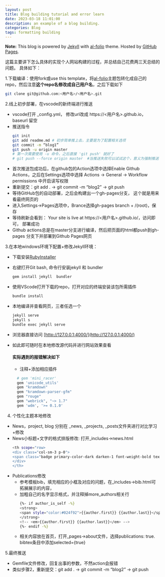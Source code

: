 ```yaml
---
layout: post
title: Blog building tutorial and error learn
date: 2023-03-18 11:01:00
description: an example of a blog building.
categories: Blog
tags: formatting building
---
```


**Note:** This blog is powered by [Jekyll](https://jekyllrb.com/) with [al-folio](https://github.com/alshedivat/al-folio/) theme. Hosted by [GitHub Pages](https://pages.github.com/).

这篇主要讲下怎么具体的实现个人网站构建的过程，并总结自己花费两三天总结的问题。
具体如下：

1.下载编译：使用fork或use this template，将[al-folio](https://github.com/alshedivat/al-folio/)主题包转化成自己的repo，然后注意**这个repo名修改成自己用户名**，之后下载如下
```bash
git clone git@github.com:<用户名>/<用户名>.git
```

2.线上初步部署，在vscode的新终端进行推送

* vscode打开 _config.yml， 修改url改成 https://<用户名>.github.io，baseurl 留空
* 推送指令
    ```bash
    git init
    git add readme.md # 初步简单推上去，主要是为了配置相关选项  
    git commit -m “blog1”  
    git push -u origin master  
    # 第一次需要使用 -u 命令，之后直接 'git push' 就好了
    # git push --force origin master  #当推送失败可以试试这个，意义为强制推送
    ```
* 首次推送包成功后，在github包的Action选项中选择Enable Github Actions，之后在Settings选项中选择 Actions -> General -> Workflow permissions 中开启读写权限
* 重新提交：git add . -> git commit -m “blog2” -> git push
* 等待GitHub包的自动部署，之后会构建出一个gh-pages分支， 这个就是用来看最终网页的
* 进入Settings->Pages选项中，Brance选择gh-pages branch + /(root)，保存
* 等待刷新会看到： Your site is live at https://<用户名>.github.io/，访问即可， 部署成功
* Github actions总是在master分支进行编译，然后把页面的html都push到gh-pages 分支下并部署到Github Pages网页

3.在本地windows环境下配置+修改Jekyll环境：
* 下载安装[RubyInstaller](https://rubyinstaller.org/)
* 右键打开Git bash, 命令行安装jekyll 和 bundler
    ```bash
    gem install jekyll  bundler
    ```
* 使用VScode打开下载的repo，打开对应的终端安装该包所需插件
    ```bash
    bundle install
    ```
* 本地编译并查看网页，三者任选一个
    ```bash
    jekyll serve 
    jekyll s
    bundle exec jekyll serve
    ```
* 浏览器直接访问 [http://127.0.0.1:4000/](http://127.0.0.1:4000/)
* 如此即可随时在本地修改源代码并进行网站效果查看

  #### 实际遇到的报错解决如下
  * 注释+添加相应插件
  ```bash
    # gem 'mini_racer'
    gem 'unicode_utils'
    gem "kramdown"
    gem "kramdown-parser-gfm"
    gem "rouge"
    gem "webrick", "~> 1.7"
    gem 'wdm', '>= 0.1.0'  
  ```


4. 个性化主题本地修改
* News，project, blog 分别在 _news, _projects,  _posts文件夹进行对比学习+修改
* News小标题+文字的格式排版修改: 打开_includes->news.html
    ```bash
    <th scope="row>
    <div class="col-sm-3 p-0">
    <span class="badge primary-color-dark darken-1 font-weight-bold text-uppercase align-middle date">{{ item.date | date: "%b %-d, %Y" }}</span>
    </div>
    </th>
    ```
* Publications修改
    * 参考模板bib，填充相应的小框及对应的问题，在_includes->bib.html可拓展展示的内容，
    * 加粗自己的名字显示格式，并注释掉more_authors相关行
        ```bash
        {%- if author_is_self -%}
        <strong>
        <span style="color:#024f92">{{author.first}} {{author.last}}</span>
        </strong>
        <!-- <em>{{author.first}} {{author.last}}</em> -->
        {%- endif -%}
        ```
    * 相关内容放在首页，打开_pages->about文件，选择publications: true. bibtex条目中添加selected={true}

5.最终推送
* Gemfile文件修改，回复出事的参数，不然action会报错
* 类似步骤2，重新提交：git add . -> git commit -m “blog2” -> git push

